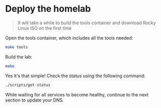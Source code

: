 # Deploy the homelab

> It will take a while to build the tools container and download Rocky Linux ISO on the first time

Open the tools container, which includes all the tools needed:

```sh
make tools
```

Build the lab:

```sh
make
```

Yes it's that simple! Check the status using the following command:

```sh
./scripts/get-status
```

While waiting for all services to become healthy, continue to the next section to update your DNS.
